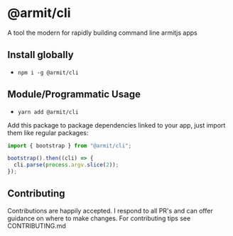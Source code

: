 # @armit/cli

A tool the modern for rapidly building command line armitjs apps

## Install globally

- `npm i -g @armit/cli`

## Module/Programmatic Usage

- `yarn add @armit/cli`

Add this package to package dependencies linked to your app, just import them like regular packages:

```typescript
import { bootstrap } from "@armit/cli";

bootstrap().then((cli) => {
  cli.parse(process.argv.slice(2));
});
```

## Contributing

Contributions are happily accepted. I respond to all PR's and can offer guidance on where to make changes. For contributing tips see CONTRIBUTING.md
